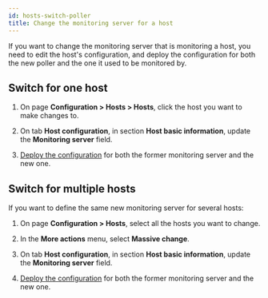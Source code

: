 ```yaml
---
id: hosts-switch-poller
title: Change the monitoring server for a host
---
```


If you want to change the monitoring server that is monitoring a host, you need to edit the host's configuration, and deploy the configuration for both the new poller and the one it used to be monitored by.

## Switch for one host

1. On page **Configuration > Hosts > Hosts**, click the host you want to make changes to.

2. On tab **Host configuration**, in section **Host basic information**, update the **Monitoring server** field.

3. [Deploy the configuration](../monitoring-servers/deploying-a-configuration.md) for both the former monitoring server and the new one.

## Switch for multiple hosts

If you want to define the same new monitoring server for several hosts:

1. On page **Configuration > Hosts**, select all the hosts you want to change.

2. In the **More actions** menu, select **Massive change**.

3. On tab **Host configuration**, in section **Host basic information**, update the **Monitoring server** field.

4. [Deploy the configuration](../monitoring-servers/deploying-a-configuration.md) for both the former monitoring server and the new one.
